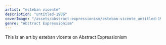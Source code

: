 ```yaml
---
artist: "esteban vicente"
description: "untitled-1986"
coverImage: "/assets/abstract-expressionism/esteban-vicente_untitled-1986.jpg"
genre: "Abstract Expressionism"
---
```

This is an art by esteban vicente on Abstract Expressionism


